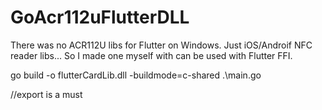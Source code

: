 # GoAcr112uFlutterDLL

There was no ACR112U libs for Flutter on Windows.
Just iOS/Androif NFC reader libs... So I made one myself with can be used with Flutter FFI.

go build -o flutterCardLib.dll -buildmode=c-shared .\main.go

//export is a must
